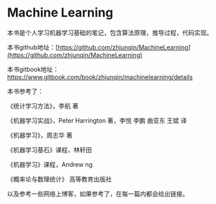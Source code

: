 # Machine Learning

本书是个人学习机器学习基础的笔记，包含算法原理，推导过程，代码实现。

本书github地址：[https://github.com/zhjunqin/MachineLearning](https://github.com/zhjunqin/MachineLearning)

本书gitbook地址：https://www.gitbook.com/book/zhjunqin/machinelearning/details

本书参考了：

《统计学习方法》，李航 著

《机器学习实战》，Peter Harrington 著，李悦 李鹏 曲亚东 王斌 译

《机器学习》，周志华 著

《机器学习基石》课程，林轩田

《机器学习》课程，Andrew ng

《概率论与数理统计》 高等教育出版社

以及参考一些网络上博客，如果参考了，在每一篇内都会给出链接。

